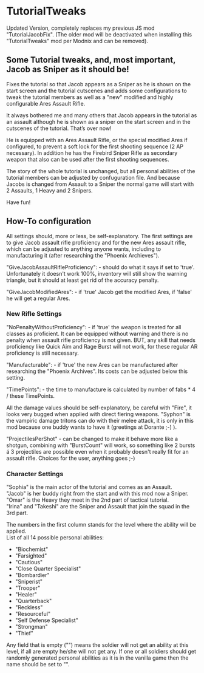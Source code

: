 # TutorialTweaks
Updated Version, completely replaces my previous JS mod "TutorialJacobFix".
(The older mod will be deactivated when installing this "TutorialTweaks" mod per Modnix and can be removed).

## Some Tutorial tweaks, and, most important, Jacob as Sniper as it should be!

Fixes the tutorial so that Jacob appears as a Sniper as he is shown on the start screen and the tutorial cutscenes and adds some configurations to tweak the tutorial members as well as a "new" modified and highly configurable Ares Assault Rifle.

It always bothered me and many others that Jacob appears in the tutorial as an assault although he is shown as a sniper on the start screen and in the cutscenes of the tutorial. That’s over now!

He is equipped with an Ares Assault Rifle, or the special modified Ares if configured, to prevent a soft lock for the first shooting sequence (2 AP necessary). In addition he has the Firebird Sniper Rifle as secondary weapon that also can be used after the first shooting sequences.

The story of the whole tutorial is unchanged, but all personal abilities of the tutorial members can be adjusted by confuguration file. And because Jacobs is changed from Assault to a Sniper the normal game will start with 2 Assaults, 1 Heavy and 2 Snipers.

Have fun!

## How-To configuration
All settings should, more or less, be self-explanatory.
The first settings are to give Jacob assault rifle proficiency and for the new Ares assault rifle, which can be adjusted to anything anyone wants, including to manufacturing it (after researching the "Phoenix Archieves").

"GiveJacobAssaultRifleProficiency": - should do what it says if set to 'true'. Unfortunately it doesn't work 100%, inventory will still show the warning triangle, but it should at least get rid of the accuracy penalty.

"GiveJacobModifiedAres": - if 'true' Jacob get the modified Ares, if 'false' he will get a regular Ares.
### New Rifle Settings
"NoPenaltyWithoutProficiency": - if 'true' the weapon is treated for all classes as proficient. It can be equipped without warning and there is no penalty when assault rifle proficiency is not given. BUT, any skill that needs proficiency like Quick Aim and Rage Burst will not work, for these regular AR proficiency is still necessary.

"Manufacturable": - if 'true' the new Ares can be manufactured after researching the "Phoenix Archives". Its costs can be adjusted below this setting.

"TimePoints": - the time to manufacture is calculated by number of fabs * 4 / these TimePoints.

All the damage values should be self-explanatory, be careful with "Fire", it looks very bugged when applied with direct fiering weapons. "Syphon" is the vampiric damage tritons can do with their melee attack, it is only in this mod because one buddy wants to have it (greetings at Dorante ;-) ).

"ProjectilesPerShot" - can be changed to make it behave more like a shotgun, combining with "BurstCount" will work, so something like 2 bursts á 3 projectiles are possible even when it probably doesn't really fit for an assault rifle. Choices for the user, anything goes ;-)

### Character Settings

"Sophia" is the main actor of the tutorial and comes as an Assault.<br>
"Jacob" is her buddy right from the start and with this mod now a Sniper.<br>
"Omar" is the Heavy they meet in the 2nd part of tactical tutorial.<br>
"Irina" and "Takeshi" are the Sniper and Assault that join the squad in the 3rd part.

The numbers in the first column stands for the level where the ability will be applied. <br>
List of all 14 possible personal abilities:
- "Biochemist"
- "Farsighted"
- "Cautious"
- "Close Quarter Specialist"
- "Bombardier"
- "Sniperist"
- "Trooper"
- "Healer"
- "Quarterback"
- "Reckless"
- "Resourceful"
- "Self Defense Specialist"
- "Strongman"
- "Thief"

Any field that is empty ("") means the soldier will not get an ability at this level, if all are empty he/she will not get any. If one or all soldiers should get randomly generated personal abilities as it is in the vanilla game then the name should be set to "".
